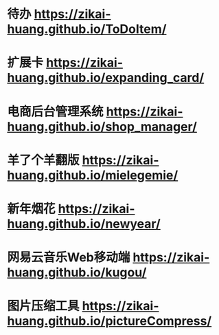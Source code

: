 # 待办 https://zikai-huang.github.io/ToDoItem/
# 扩展卡 https://zikai-huang.github.io/expanding_card/
# 电商后台管理系统 https://zikai-huang.github.io/shop_manager/
# 羊了个羊翻版 https://zikai-huang.github.io/mielegemie/
# 新年烟花 https://zikai-huang.github.io/newyear/
# 网易云音乐Web移动端 https://zikai-huang.github.io/kugou/
# 图片压缩工具 https://zikai-huang.github.io/pictureCompress/
